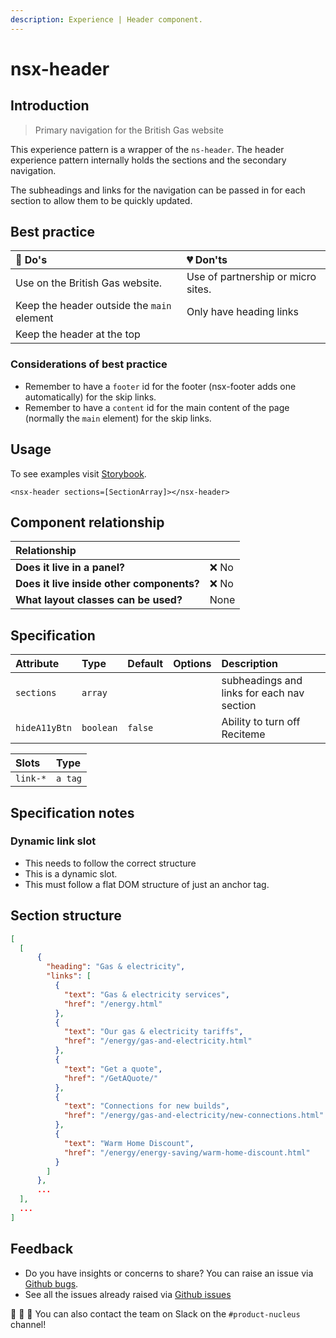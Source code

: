 ```yaml
---
description: Experience | Header component.
---
```


# nsx-header

## Introduction

> Primary navigation for the British Gas website

This experience pattern is a wrapper of the `ns-header`. The header experience pattern internally holds the sections and the secondary navigation.

The subheadings and links for the navigation can be passed in for each section to allow them to be quickly updated.

## Best practice

| 💚 Do's | 💔 Don'ts |
| :--- | :--- |
| Use on the British Gas website. | Use of partnership or micro sites. |
| Keep the header outside the `main` element | Only have heading links |
| Keep the header at the top | |

### Considerations of best practice

* Remember to have a `footer` id for the footer (nsx-footer adds one automatically) for the skip links.
* Remember to have a `content` id for the main content of the page (normally the `main` element) for the skip links.

## Usage

To see examples visit [Storybook](https://www.britishgas.co.uk/nucleus-experiences/demo/index.html?path=/story/nsx-header--standard).

```markup
<nsx-header sections=[SectionArray]></nsx-header>
```

## Component relationship

| **Relationship**|  |
| :---  | :--- |
| **Does it live in a panel?** | ❌ No |
| **Does it live inside other components?** | ❌ No |
| **What layout classes can be used?** | None |

## Specification

| Attribute | Type | Default | Options | Description |
| :--- | :--- | :--- | :--- | :--- |
| `sections`    | `array` | |  | subheadings and links for each nav section |
| `hideA11yBtn`    | `boolean` | `false` |  | Ability to turn off Reciteme |

| Slots | Type |
| :--- | :--- |
| `link-*` | `a tag` |

## Specification notes

### Dynamic link slot

* This needs to follow the correct structure
* This is a dynamic slot.
* This must follow a flat DOM structure of just an anchor tag.

## Section structure

```json
[
  [
      {
        "heading": "Gas & electricity",
        "links": [
          {
            "text": "Gas & electricity services",
            "href": "/energy.html"
          },
          {
            "text": "Our gas & electricity tariffs",
            "href": "/energy/gas-and-electricity.html"
          },
          {
            "text": "Get a quote",
            "href": "/GetAQuote/"
          },
          {
            "text": "Connections for new builds",
            "href": "/energy/gas-and-electricity/new-connections.html"
          },
          {
            "text": "Warm Home Discount",
            "href": "/energy/energy-saving/warm-home-discount.html"
          }
        ]
      },
      ...
  ],
  ...
]
```

## Feedback

* Do you have insights or concerns to share? You can raise an issue via [Github bugs](https://github.com/ConnectedHomes/nucleus/issues/new?assignees=&labels=Bug&template=a--bug-report.md&title=[bug]%20[nsx-header]).
* See all the issues already raised via [Github issues](https://github.com/connectedHomes/nucleus/issues?utf8=%E2%9C%93&q=is%3Aopen+is%3Aissue+label%3ABug+[nsx-header])

💩 🎉 🦄 You can also contact the team on Slack on the `#product-nucleus` channel!
